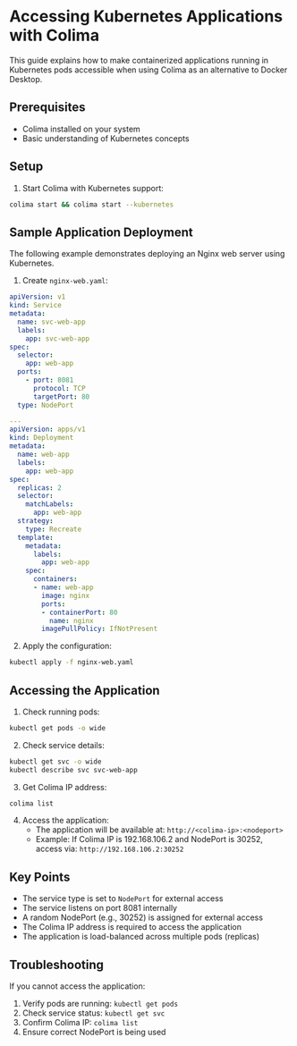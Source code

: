 # Accessing Kubernetes Applications with Colima

This guide explains how to make containerized applications running in Kubernetes pods accessible when using Colima as an alternative to Docker Desktop.

## Prerequisites

- Colima installed on your system
- Basic understanding of Kubernetes concepts

## Setup

1. Start Colima with Kubernetes support:
```bash
colima start && colima start --kubernetes
```

## Sample Application Deployment

The following example demonstrates deploying an Nginx web server using Kubernetes.

1. Create `nginx-web.yaml`:
```yaml
apiVersion: v1
kind: Service
metadata:
  name: svc-web-app
  labels:
    app: svc-web-app
spec:
  selector:
    app: web-app
  ports:
    - port: 8081
      protocol: TCP
      targetPort: 80
  type: NodePort

---
apiVersion: apps/v1
kind: Deployment
metadata:
  name: web-app
  labels:
    app: web-app
spec:
  replicas: 2
  selector:
    matchLabels:
      app: web-app
  strategy:
    type: Recreate
  template:
    metadata:
      labels:
        app: web-app
    spec:
      containers:
      - name: web-app
        image: nginx
        ports:
        - containerPort: 80
          name: nginx
        imagePullPolicy: IfNotPresent
```

2. Apply the configuration:
```bash
kubectl apply -f nginx-web.yaml
```

## Accessing the Application

1. Check running pods:
```bash
kubectl get pods -o wide
```

2. Check service details:
```bash
kubectl get svc -o wide
kubectl describe svc svc-web-app
```

3. Get Colima IP address:
```bash
colima list
```

4. Access the application:
   - The application will be available at: `http://<colima-ip>:<nodeport>`
   - Example: If Colima IP is 192.168.106.2 and NodePort is 30252, access via:
     `http://192.168.106.2:30252`

## Key Points

- The service type is set to `NodePort` for external access
- The service listens on port 8081 internally
- A random NodePort (e.g., 30252) is assigned for external access
- The Colima IP address is required to access the application
- The application is load-balanced across multiple pods (replicas)

## Troubleshooting

If you cannot access the application:
1. Verify pods are running: `kubectl get pods`
2. Check service status: `kubectl get svc`
3. Confirm Colima IP: `colima list`
4. Ensure correct NodePort is being used
